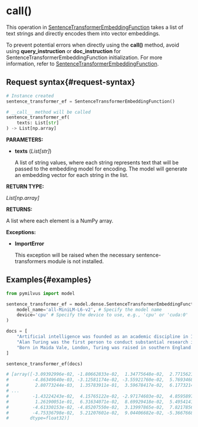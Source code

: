 # __call__()

This operation in [SentenceTransformerEmbeddingFunction](./EmbeddingModels-SentenceTransformerEmbeddingFunction) takes a list of text strings and directly encodes them into vector embeddings.

To prevent potential errors when directly using the **__call()__** method, avoid using **query_instruction** or **doc_instruction** for SentenceTransformerEmbeddingFunction initialization. For more information, refer to [SentenceTransformerEmbeddingFunction](./EmbeddingModels-SentenceTransformerEmbeddingFunction).

## Request syntax{#request-syntax}

```python
# Instance created
sentence_transformer_ef = SentenceTransformerEmbeddingFunction()

# __call__ method will be called
sentence_transformer_ef(
    texts: List[str]
) -> List[np.array]
```

**PARAMETERS:**

- **texts** (*List[str]*)

    A list of string values, where each string represents text that will be passed to the embedding model for encoding. The model will generate an embedding vector for each string in the list.

**RETURN TYPE:**

*List[np.array]*

**RETURNS:**

A list where each element is a NumPy array.

**Exceptions:**

- **ImportError**

    This exception will be raised when the necessary sentence-transformers module is not installed.

## Examples{#examples}

```python
from pymilvus import model

sentence_transformer_ef = model.dense.SentenceTransformerEmbeddingFunction(
    model_name='all-MiniLM-L6-v2', # Specify the model name
    device='cpu' # Specify the device to use, e.g., 'cpu' or 'cuda:0'
)

docs = [
    "Artificial intelligence was founded as an academic discipline in 1956.",
    "Alan Turing was the first person to conduct substantial research in AI.",
    "Born in Maida Vale, London, Turing was raised in southern England.",
]

sentence_transformer_ef(docs)

# [array([-3.09392996e-02, -1.80662833e-02,  1.34775648e-02,  2.77156215e-02,
#         -4.86349640e-03, -3.12581174e-02, -3.55921760e-02,  5.76934684e-03,
#          2.80773244e-03,  1.35783911e-01,  3.59678417e-02,  6.17732145e-02,
# ...
#         -1.43224243e-02,  4.15765122e-02, -2.97174603e-02,  4.85958979e-02,
#          1.26190051e-01,  6.31634071e-02,  8.69929418e-02,  5.49541414e-03,
#         -4.61330153e-02, -4.85207550e-02,  3.13997865e-02,  7.82178566e-02,
#         -4.75336798e-02,  5.21207601e-02,  9.04406682e-02, -5.36676683e-02],
#        dtype=float32)]
```
